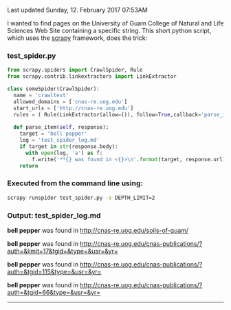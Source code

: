 <!-- 
.. title: Using Scrapy to Find a String in a Web Site
.. slug: using-scrapy-to-find-a-string-in-a-web-site
.. date: 2017-02-11 19:57:33 UTC+10:00
.. tags: python scrapy
.. category: 
.. link: 
.. description: 
.. type: text
-->

Last updated Sunday, 12. February 2017 07:53AM 

I wanted to find pages on the University of Guam College of Natural and Life Sciences Web Site containing a specific string. This short python script, which uses the [scrapy](https://scrapy.org/) framework, does the trick:

### test_spider.py
~~~python
from scrapy.spiders import CrawlSpider, Rule
from scrapy.contrib.linkextractors import LinkExtractor

class someSpider(CrawlSpider):
  name = 'crawltest'
  allowed_domains = ['cnas-re.uog.edu']
  start_urls = ['http://cnas-re.uog.edu']
  rules = ( Rule(LinkExtractor(allow=()), follow=True,callback='parse_item'), )
  
  def parse_item(self, response):
    target = 'bell pepper'
    log = 'test_spider_log.md'
    if target in str(response.body):
      with open(log, 'a') as f:
        f.write('**{} was found in <{}>\n'.format(target, response.url))
    return
~~~

### Executed from the command line using:
~~~sh
scrapy runspider test_spider.py -s DEPTH_LIMIT=2
~~~

### Output: test_spider_log.md
**bell pepper** was found in <http://cnas-re.uog.edu/soils-of-guam/>

**bell pepper** was found in <http://cnas-re.uog.edu/cnas-publications/?auth=&limit=17&tgid=&type=&usr=&yr=>

**bell pepper** was found in <http://cnas-re.uog.edu/cnas-publications/?auth=&tgid=115&type=&usr=&yr=>

**bell pepper** was found in <http://cnas-re.uog.edu/cnas-publications/?auth=&tgid=66&type=&usr=&yr=>


___
